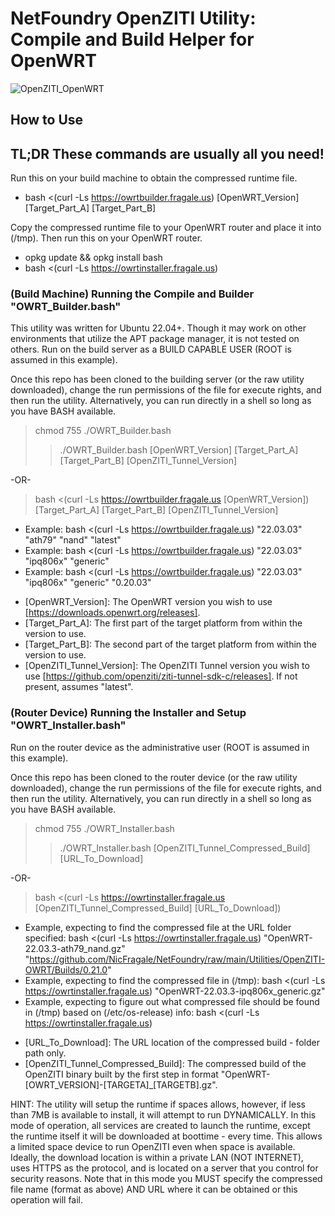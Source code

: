 # NetFoundry OpenZITI Utility: Compile and Build Helper for OpenWRT

![OpenZITI_OpenWRT][PS-shield]

## How to Use

## TL;DR These commands are usually all you need!

Run this on your build machine to obtain the compressed runtime file.
* bash <(curl -Ls https://owrtbuilder.fragale.us) [OpenWRT_Version] [Target_Part_A] [Target_Part_B]

Copy the compressed runtime file to your OpenWRT router and place it into (/tmp).  Then run this on your OpenWRT router.
* opkg update && opkg install bash
* bash <(curl -Ls https://owrtinstaller.fragale.us)

### (Build Machine) Running the Compile and Builder "OWRT_Builder.bash"
This utility was written for Ubuntu 22.04+.  Though it may work on other environments that utilize the APT package manager, it is not tested on others.  Run on the build server as a BUILD CAPABLE USER (ROOT is assumed in this example).

Once this repo has been cloned to the building server (or the raw utility downloaded), change the run permissions of the file for execute rights, and then run the utility.  Alternatively, you can run directly in a shell so long as you have BASH available.
> chmod 755 ./OWRT_Builder.bash
>> ./OWRT_Builder.bash [OpenWRT_Version] [Target_Part_A] [Target_Part_B] [OpenZITI_Tunnel_Version]

-OR-

> bash <(curl -Ls https://owrtbuilder.fragale.us [OpenWRT_Version]) [Target_Part_A] [Target_Part_B] [OpenZITI_Tunnel_Version]
* Example: bash <(curl -Ls https://owrtbuilder.fragale.us) "22.03.03" "ath79" "nand" "latest"
* Example: bash <(curl -Ls https://owrtbuilder.fragale.us) "22.03.03" "ipq806x" "generic"
* Example: bash <(curl -Ls https://owrtbuilder.fragale.us) "22.03.03" "ipq806x" "generic" "0.20.03"

- [OpenWRT_Version]: The OpenWRT version you wish to use [https://downloads.openwrt.org/releases].
- [Target_Part_A]: The first part of the target platform from within the version to use.
- [Target_Part_B]: The second part of the target platform from within the version to use. 
- [OpenZITI_Tunnel_Version]: The OpenZITI Tunnel version you wish to use [https://github.com/openziti/ziti-tunnel-sdk-c/releases].  If not present, assumes "latest".

### (Router Device) Running the Installer and Setup "OWRT_Installer.bash"
Run on the router device as the administrative user (ROOT is assumed in this example).

Once this repo has been cloned to the router device (or the raw utility downloaded), change the run permissions of the file for execute rights, and then run the utility.  Alternatively, you can run directly in a shell so long as you have BASH available.
> chmod 755 ./OWRT_Installer.bash
>> ./OWRT_Installer.bash [OpenZITI_Tunnel_Compressed_Build] [URL_To_Download]

-OR-

> bash <(curl -Ls https://owrtinstaller.fragale.us [OpenZITI_Tunnel_Compressed_Build] [URL_To_Download])
* Example, expecting to find the compressed file at the URL folder specified: bash <(curl -Ls https://owrtinstaller.fragale.us) "OpenWRT-22.03.3-ath79_nand.gz" "https://github.com/NicFragale/NetFoundry/raw/main/Utilities/OpenZITI-OWRT/Builds/0.21.0"
* Example, expecting to find the compressed file in (/tmp): bash <(curl -Ls https://owrtinstaller.fragale.us) "OpenWRT-22.03.3-ipq806x_generic.gz"
* Example, expecting to figure out what compressed file should be found in (/tmp) based on (/etc/os-release) info: bash <(curl -Ls https://owrtinstaller.fragale.us)

- [URL_To_Download]: The URL location of the compressed build - folder path only.
- [OpenZITI_Tunnel_Compressed_Build]: The compressed build of the OpenZITI binary built by the first step in format "OpenWRT-[OWRT_VERSION]-[TARGETA]_[TARGETB].gz".

HINT: The utility will setup the runtime if spaces allows, however, if less than 7MB is available to install, it will attempt to run DYNAMICALLY.  In this mode of operation, all services are created to launch the runtime, except the runtime itself it will be downloaded at boottime - every time.  This allows a limited space device to run OpenZITI even when space is available.  Ideally, the download location is within a private LAN (NOT INTERNET), uses HTTPS as the protocol, and is located on a server that you control for security reasons.  Note that in this mode you MUST specify the compressed file name (format as above) AND URL where it can be obtained or this operation will fail.  

[PS-shield]: https://img.shields.io/badge/Code%20Basis-Linux%20BASH-blue.svg
